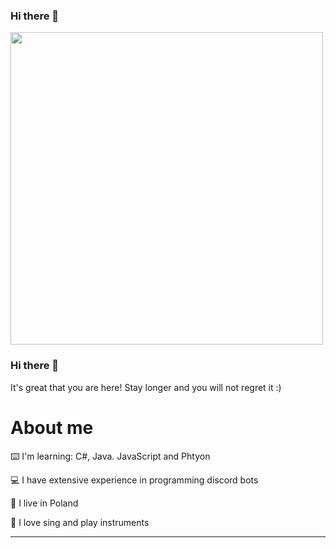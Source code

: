### Hi there 👋
<img src="https://cdn.discordapp.com/attachments/914918644574724147/927888803354525726/New_Project__7_-removebg-preview.png" width="500"></img>

### Hi there 👋

It's great that you are here! Stay longer and you will not regret it :)

# About me

⌨️ I'm learning: C#, Java. JavaScript and Phtyon

💻 I have extensive experience in programming discord bots

🍳 I live in Poland

🎵 I love sing and play instruments

------
